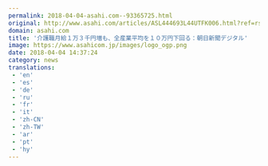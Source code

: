 ```yaml
---
permalink: 2018-04-04-asahi.com--93365725.html
original: http://www.asahi.com/articles/ASL444693L44UTFK006.html?ref=rss
domain: asahi.com
title: '介護職月給１万３千円増も、全産業平均を１０万円下回る：朝日新聞デジタル'
image: https://www.asahicom.jp/images/logo_ogp.png
date: 2018-04-04 14:37:24
category: news
translations: 
 - 'en'
 - 'es'
 - 'de'
 - 'ru'
 - 'fr'
 - 'it'
 - 'zh-CN'
 - 'zh-TW'
 - 'ar'
 - 'pt'
 - 'hy'
---
```



